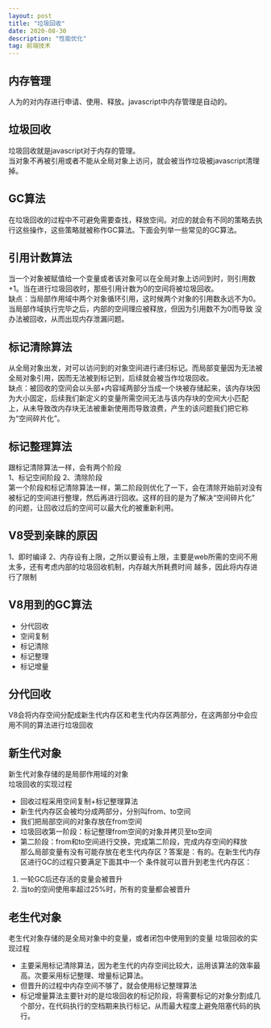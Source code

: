 ```yaml
---
layout: post
title: "垃圾回收"
date: 2020-08-30 
description: "性能优化"
tag: 前端技术
---
```


## 内存管理
人为的对内存进行申请、使用、释放。javascript中内存管理是自动的。

## 垃圾回收
垃圾回收就是javascript对于内存的管理。  
当对象不再被引用或者不能从全局对象上访问，就会被当作垃圾被javascript清理掉。

## GC算法
在垃圾回收的过程中不可避免需要查找，释放空间。对应的就会有不同的策略去执行这些操作，这些策略就被称作GC算法。下面会列举一些常见的GC算法。

## 引用计数算法
当一个对象被赋值给一个变量或者该对象可以在全局对象上访问到时，则引用数+1。当在进行垃圾回收时，那些引用计数为0的空间将被垃圾回收。    
缺点：当局部作用域中两个对象循环引用，这时候两个对象的引用数永远不为0。当局部作域执行完毕之后，内部的空间理应被释放，但因为引用数不为0而导致
没办法被回收，从而出现内存泄漏问题。

## 标记清除算法
从全局对象出发，对可以访问到的对象空间进行递归标记。而局部变量因为无法被全局对象引用，因而无法被到标记到，后续就会被当作垃圾回收。  
缺点：被回收的空间会以头部+内容域两部分当成一个块被存储起来，该内存块因为大小固定，后续我们新定义的变量所需空间无法与该内存块的空间大小匹配
上，从未导致改内存块无法被重新使用而导致浪费，产生的该问题我们把它称为“空间碎片化”。

## 标记整理算法
跟标记清除算法一样，会有两个阶段  
1、标记空间阶段 2、清除阶段  
第一个阶段和标记清除算法一样，第二阶段则优化了一下，会在清除开始前对没有被标记的空间进行整理，然后再进行回收。这样的目的是为了解决“空间碎片化”
的问题，让回收过后的空间可以最大化的被重新利用。

## V8受到亲睐的原因
1、即时编译
2、内存设有上限，之所以要设有上限，主要是web所需的空间不用太多，还有考虑内部的垃圾回收机制，内存越大所耗费时间
越多，因此将内存进行了限制

## V8用到的GC算法
* 分代回收
* 空间复制
* 标记清除
* 标记整理
* 标记增量

## 分代回收
V8会将内存空间分配成新生代内存区和老生代内存区两部分，在这两部分中会应用不同的算法进行垃圾回收

## 新生代对象
新生代对象存储的是局部作用域的对象  
垃圾回收的实现过程  
* 回收过程采用空间复制+标记整理算法
* 新生代内存区会被均分成两部分，分别叫from、to空间
* 我们把局部空间的对象存放在from空间
* 垃圾回收第一阶段：标记整理from空间的对象并拷贝至to空间
* 第二阶段：from和to空间进行交换，完成第二阶段，完成内存空间的释放  
那么局部变量有没有可能存放在老生代内存区？答案是：有的。在新生代内存区进行GC的过程只要满足下面其中一个
条件就可以晋升到老生代内存区：
1. 一轮GC后还存活的变量会被晋升
2. 当to的空间使用率超过25%时，所有的变量都会被晋升

## 老生代对象
老生代对象存储的是全局对象中的变量，或者闭包中使用到的变量
垃圾回收的实现过程  
* 主要采用标记清除算法，因为老生代的内存空间比较大，运用该算法的效率最高。次要采用标记整理、增量标记算法。
* 但晋升的过程中内存空间不够了，就会使用标记整理算法
* 标记增量算法主要针对的是垃圾回收的标记阶段，将需要标记的对象分割成几个部分，在代码执行的空档期来执行标记，从而最大程度上避免阻塞代码的执行。
